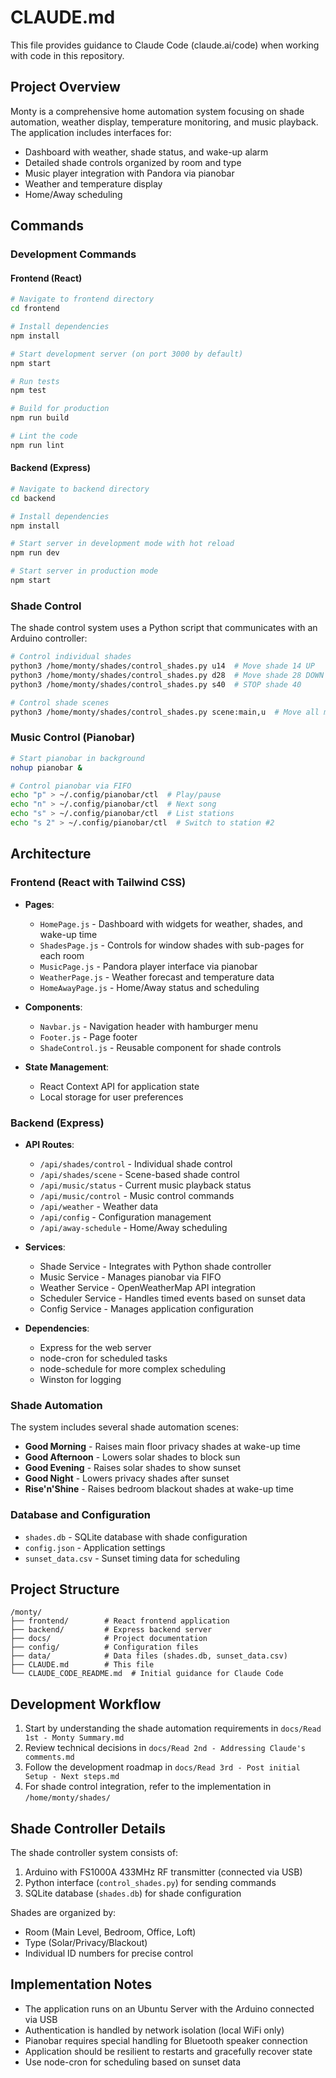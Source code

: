 # CLAUDE.md

This file provides guidance to Claude Code (claude.ai/code) when working with code in this repository.

## Project Overview

Monty is a comprehensive home automation system focusing on shade automation, weather display, temperature monitoring, and music playback. The application includes interfaces for:

- Dashboard with weather, shade status, and wake-up alarm
- Detailed shade controls organized by room and type
- Music player integration with Pandora via pianobar
- Weather and temperature display
- Home/Away scheduling

## Commands

### Development Commands

#### Frontend (React)
```bash
# Navigate to frontend directory
cd frontend

# Install dependencies
npm install

# Start development server (on port 3000 by default)
npm start

# Run tests
npm test

# Build for production
npm run build

# Lint the code
npm run lint
```

#### Backend (Express)
```bash
# Navigate to backend directory
cd backend

# Install dependencies
npm install

# Start server in development mode with hot reload
npm run dev

# Start server in production mode
npm start
```

### Shade Control

The shade control system uses a Python script that communicates with an Arduino controller:

```bash
# Control individual shades
python3 /home/monty/shades/control_shades.py u14  # Move shade 14 UP
python3 /home/monty/shades/control_shades.py d28  # Move shade 28 DOWN
python3 /home/monty/shades/control_shades.py s40  # STOP shade 40

# Control shade scenes
python3 /home/monty/shades/control_shades.py scene:main,u  # Move all main group shades UP
```

### Music Control (Pianobar)

```bash
# Start pianobar in background
nohup pianobar &

# Control pianobar via FIFO
echo "p" > ~/.config/pianobar/ctl  # Play/pause
echo "n" > ~/.config/pianobar/ctl  # Next song
echo "s" > ~/.config/pianobar/ctl  # List stations
echo "s 2" > ~/.config/pianobar/ctl  # Switch to station #2
```

## Architecture

### Frontend (React with Tailwind CSS)

- **Pages**:
  - `HomePage.js` - Dashboard with widgets for weather, shades, and wake-up time
  - `ShadesPage.js` - Controls for window shades with sub-pages for each room
  - `MusicPage.js` - Pandora player interface via pianobar
  - `WeatherPage.js` - Weather forecast and temperature data
  - `HomeAwayPage.js` - Home/Away status and scheduling

- **Components**:
  - `Navbar.js` - Navigation header with hamburger menu
  - `Footer.js` - Page footer
  - `ShadeControl.js` - Reusable component for shade controls

- **State Management**:
  - React Context API for application state
  - Local storage for user preferences

### Backend (Express)

- **API Routes**:
  - `/api/shades/control` - Individual shade control
  - `/api/shades/scene` - Scene-based shade control
  - `/api/music/status` - Current music playback status
  - `/api/music/control` - Music control commands
  - `/api/weather` - Weather data
  - `/api/config` - Configuration management
  - `/api/away-schedule` - Home/Away scheduling

- **Services**:
  - Shade Service - Integrates with Python shade controller
  - Music Service - Manages pianobar via FIFO
  - Weather Service - OpenWeatherMap API integration
  - Scheduler Service - Handles timed events based on sunset data
  - Config Service - Manages application configuration

- **Dependencies**:
  - Express for the web server
  - node-cron for scheduled tasks
  - node-schedule for more complex scheduling
  - Winston for logging

### Shade Automation

The system includes several shade automation scenes:

- **Good Morning** - Raises main floor privacy shades at wake-up time
- **Good Afternoon** - Lowers solar shades to block sun
- **Good Evening** - Raises solar shades to show sunset
- **Good Night** - Lowers privacy shades after sunset
- **Rise'n'Shine** - Raises bedroom blackout shades at wake-up time

### Database and Configuration

- `shades.db` - SQLite database with shade configuration
- `config.json` - Application settings
- `sunset_data.csv` - Sunset timing data for scheduling

## Project Structure

```
/monty/
├── frontend/        # React frontend application
├── backend/         # Express backend server
├── docs/            # Project documentation
├── config/          # Configuration files
├── data/            # Data files (shades.db, sunset_data.csv)
├── CLAUDE.md        # This file
└── CLAUDE_CODE_README.md  # Initial guidance for Claude Code
```

## Development Workflow

1. Start by understanding the shade automation requirements in `docs/Read 1st - Monty Summary.md`
2. Review technical decisions in `docs/Read 2nd - Addressing Claude's comments.md`
3. Follow the development roadmap in `docs/Read 3rd - Post initial Setup - Next steps.md`
4. For shade control integration, refer to the implementation in `/home/monty/shades/`

## Shade Controller Details

The shade controller system consists of:

1. Arduino with FS1000A 433MHz RF transmitter (connected via USB)
2. Python interface (`control_shades.py`) for sending commands
3. SQLite database (`shades.db`) for shade configuration

Shades are organized by:
- Room (Main Level, Bedroom, Office, Loft)
- Type (Solar/Privacy/Blackout)
- Individual ID numbers for precise control

## Implementation Notes

- The application runs on an Ubuntu Server with the Arduino connected via USB
- Authentication is handled by network isolation (local WiFi only)
- Pianobar requires special handling for Bluetooth speaker connection
- Application should be resilient to restarts and gracefully recover state
- Use node-cron for scheduling based on sunset data